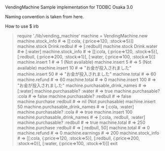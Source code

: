 
VendingMachine
Sample implementation for TDDBC Osaka 3.0

Naming convention is taken from here.

How to use
$ irb
> require './lib/vending_machine'
> machine = VendingMachine.new
> machine.stock_info # => [[:cola, {:price=>120, :stock=>5}]]
> machine.stock Drink.redbul # => [:redbull]
> machine.stock Drink.water #=> [:water]
> machine.stock_info # => [[:cola, {:price=>120, :stock=>5}], [:redbull, {:price=>200, :stock=>1}], [:water, {:price=>100, :stock=>1}]]
> machine.insert 1 # => 1 (Not available)
> machine.insert 5 # => 5 (Not available)
> machine.insert 10 # => "お金が投入されました"
> machine.insert 50 # => "お金が投入されました"
> machine.total # => 60
> machine.refund # => 60
> machine.total # => 0
> machine.insert 100 # => "お金が投入されました"
> machine.purchasable_drink_names # => [:water]
> machine.purchasable? :water # => true
> machine.purchasable? :cola # => false
> machine.purchasable? :redbull # => false
> machine.purchase :redbull # => nil (Not purchasable)
> machine.insert 50
> machine.purchasable_drink_names # => [:cola, :water]
> machine.purchasable? :cola # => true
> machine.insert 100
> machine.purchasable_drink_names # => [:cola, :redbull, :water]
> machine.purchasable? :redbull # => true
> machine.total # => 250
> machine.purchase :redbull # => [:redbull, 50]
> machine.total # => 0
> machine.refund # => 0
> machine.earnings # => 200
> machine.stock_info # => [[:cola, {:price=>120, :stock=>5}], [:redbull, {:price=>200, :stock=>0}], [:water, {:price=>100, :stock=>1}]]
> exit